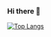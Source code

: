 ### Hi there 👋

<!--
**schaeferrodrigo/schaeferrodrigo** is a ✨ _special_ ✨ repository because its `README.md` (this file) appears on your GitHub profile.

Here are some ideas to get you started:

- 🔭 I’m currently working on ...
- 🌱 I’m currently learning ...
- 👯 I’m looking to collaborate on ...
- 🤔 I’m looking for help with ...
- 💬 Ask me about ...
- 📫 How to reach me: ...
- 😄 Pronouns: ...
- ⚡ Fun fact:v ...
-->

[![Top Langs](https://github-readme-stats.vercel.app/api/top-langs/?username=schaeferrodrigo&layout=compact)](https://github.com/schaeferrodrigo/github-readme-stats)
